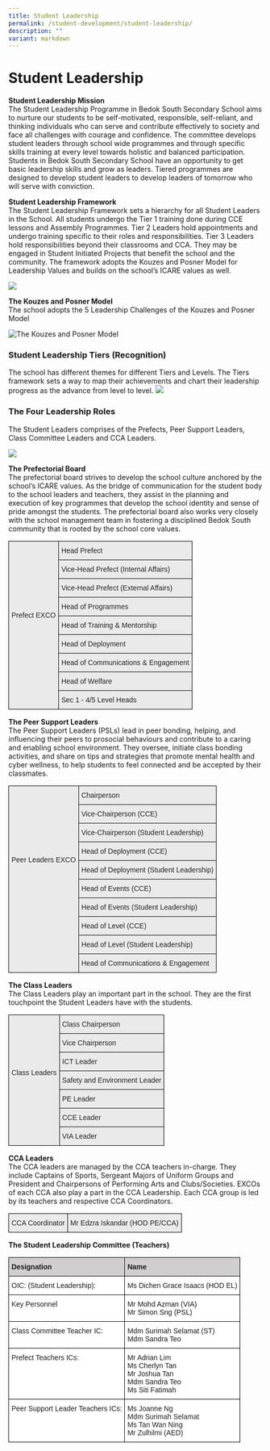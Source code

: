 ```yaml
---
title: Student Leadership
permalink: /student-development/student-leadership/
description: ""
variant: markdown
---
```

Student Leadership
==================

<b>Student Leadership Mission</b> <br>
The Student Leadership Programme in Bedok South Secondary School aims to nurture our students to be self-motivated, responsible, self-reliant, and thinking individuals who can serve and contribute effectively to society and face all challenges with courage and confidence. The committee develops student leaders through school wide programmes and through specific skills training at every level towards holistic and balanced participation. Students in Bedok South Secondary School have an opportunity to get basic leadership skills and grow as leaders. Tiered programmes are designed to develop student leaders to develop leaders of tomorrow who will serve with conviction.


<b>Student Leadership Framework</b> <br> 
The Student Leadership Framework sets a hierarchy for all Student Leaders in the School. All students undergo the Tier 1 training done during CCE lessons and Assembly Programmes. Tier 2 Leaders hold appointments and undergo training specific to their roles and responsibilities. Tier 3 Leaders hold responsibilities beyond their classrooms and CCA. They may be engaged in Student Initiated Projects that benefit the school and the community. The framework adopts the Kouzes and Posner Model for Leadership Values and builds on the school’s ICARE values as well.

![](/images/Bedok%20South%20Secondary%20School%20Student%20Framework.jpg)

<b>The Kouzes and Posner Model</b> <br>  The school adopts the 5 Leadership Challenges of the Kouzes and Posner Model

![The Kouzes and Posner Model](/images/Bedok%20South%20Secondary%20School%20Student%20Leadership%20K%20and%20P.jpg)


### Student Leadership Tiers (Recognition)

The school has different themes for different Tiers and Levels. The Tiers framework sets a way to map their achievements and chart their leadership progress as the advance from level to level.
![](/images/Student%20Development/Student%20Leadership/stdtleadership3.JPG)

### The Four Leadership Roles

The Student Leaders comprises of the Prefects, Peer Support Leaders, Class Committee Leaders and CCA Leaders.

![](/images/Student%20Development/Student%20Leadership/stdtleadership2.jpg)


<b>The Prefectorial Board</b> <br> 
The prefectorial board strives to develop the school culture anchored by the school’s ICARE values. As the bridge of communication for the student body to the school leaders and teachers, they assist in the planning and execution of key programmes that develop the school identity and sense of pride amongst the students. The prefectorial board also works very closely with the school management team in fostering a disciplined Bedok South community that is rooted by the school core values.

<style type="text/css">
.tg  {border-collapse:collapse;border-spacing:0;}
.tg td{border-color:black;border-style:solid;border-width:1px;font-family:Arial, sans-serif;font-size:14px;
  overflow:hidden;padding:10px 5px;word-break:normal;}
.tg th{border-color:black;border-style:solid;border-width:1px;font-family:Arial, sans-serif;font-size:14px;
  font-weight:normal;overflow:hidden;padding:10px 5px;word-break:normal;}
.tg .tg-y7qa{background-color:#EAEAEA;color:#222;text-align:left;vertical-align:top}
</style>
<table class="tg">
<thead>
  <tr>
    <td class="tg-y7qa" rowspan="9"><br><br><br><br><br><br><br><br>Prefect EXCO</td>
    <td class="tg-y7qa">Head Prefect</td>
  </tr>
  <tr>
    <td class="tg-y7qa">Vice-Head Prefect (Internal Affairs)</td>
  </tr>
  <tr>
    <td class="tg-y7qa">Vice-Head Prefect (External Affairs)</td>
  </tr>
  <tr>
    <td class="tg-y7qa">Head of Programmes</td>
  </tr>
  <tr>
    <td class="tg-y7qa">Head of Training &amp; Mentorship</td>
  </tr>
  <tr>
    <td class="tg-y7qa">Head of Deployment</td>
  </tr>
  <tr>
    <td class="tg-y7qa">Head of Communications &amp; Engagement</td>
  </tr>
  <tr>
    <td class="tg-y7qa">Head of Welfare</td>
  </tr>
  <tr>
    <td class="tg-y7qa">Sec 1 - 4/5 Level Heads</td>
  </tr>
</thead>
</table>


<b>The Peer Support Leaders</b> <br>
The Peer Support Leaders (PSLs) lead in peer bonding, helping, and influencing their peers to prosocial behaviours and contribute to a caring and enabling school environment. They oversee, initiate class bonding activities, and share on tips and strategies that promote mental health and cyber wellness, to help students to feel connected and be accepted by their classmates.

<style type="text/css">
.tg  {border-collapse:collapse;border-spacing:0;}
.tg td{border-color:black;border-style:solid;border-width:1px;font-family:Arial, sans-serif;font-size:14px;
  overflow:hidden;padding:10px 5px;word-break:normal;}
.tg th{border-color:black;border-style:solid;border-width:1px;font-family:Arial, sans-serif;font-size:14px;
  font-weight:normal;overflow:hidden;padding:10px 5px;word-break:normal;}
.tg .tg-y7qa{background-color:#EAEAEA;color:#222;text-align:left;vertical-align:top}
</style>
<table class="tg">
<thead>
  <tr>
    <td class="tg-y7qa" rowspan="10"><br><br><br><br><br><br><br><br>Peer Leaders EXCO</td>
    <td class="tg-y7qa">Chairperson</td>
  </tr>
  <tr>
    <td class="tg-y7qa">Vice-Chairperson (CCE)</td>
  </tr>
  <tr>
    <td class="tg-y7qa">Vice-Chairperson (Student Leadership)</td>
  </tr>
  <tr>
    <td class="tg-y7qa">Head of Deployment (CCE)</td>
  </tr>
  <tr>
    <td class="tg-y7qa">Head of Deployment (Student Leadership)</td>
  </tr>
  <tr>
    <td class="tg-y7qa">Head of Events (CCE)</td>
  </tr>
  <tr>
    <td class="tg-y7qa">Head of Events (Student Leadership)</td>
  </tr>
  <tr>
    <td class="tg-y7qa">Head of Level (CCE)</td>
  </tr>
  <tr>
    <td class="tg-y7qa">Head of Level (Student Leadership)</td>
  </tr>
  <tr>
    <td class="tg-y7qa">Head of Communications &amp; Engagement</td>
  </tr>
</thead>
</table>





<b>The Class Leaders</b> <br> 
The Class Leaders play an important part in the school. They are the first touchpoint the Student Leaders have with the students.

<style type="text/css">
.tg  {border-collapse:collapse;border-spacing:0;}
.tg td{border-color:black;border-style:solid;border-width:1px;font-family:Arial, sans-serif;font-size:14px;
  overflow:hidden;padding:10px 5px;word-break:normal;}
.tg th{border-color:black;border-style:solid;border-width:1px;font-family:Arial, sans-serif;font-size:14px;
  font-weight:normal;overflow:hidden;padding:10px 5px;word-break:normal;}
.tg .tg-y7qa{background-color:#EAEAEA;color:#222;text-align:left;vertical-align:top}
</style>
<table class="tg">
<thead>
  <tr>
    <td class="tg-y7qa" rowspan="7"><br><br><br><br><br><br>Class Leaders</td>
    <td class="tg-y7qa">Class Chairperson</td>
  </tr>
  <tr>
    <td class="tg-y7qa">Vice Chairperson</td>
  </tr>
  <tr>
    <td class="tg-y7qa">ICT Leader</td>
  </tr>
  <tr>
    <td class="tg-y7qa">Safety and Environment Leader</td>
  </tr>
  <tr>
    <td class="tg-y7qa">PE Leader</td>
  </tr>
  <tr>
    <td class="tg-y7qa">CCE Leader</td>
  </tr>
  <tr>
    <td class="tg-y7qa">VIA Leader</td>
  </tr>
</thead>
</table>



<b>CCA Leaders</b> <br> 
The CCA leaders are managed by the CCA teachers in-charge. They include Captains of Sports, Sergeant Majors of Uniform Groups and President and Chairpersons of Performing Arts and Clubs/Societies. EXCOs of each CCA also play a part in the CCA Leadership. Each CCA group is led by its teachers and respective CCA Coordinators.

<style type="text/css">
.tg  {border-collapse:collapse;border-spacing:0;}
.tg td{border-color:black;border-style:solid;border-width:1px;font-family:Arial, sans-serif;font-size:14px;
  overflow:hidden;padding:10px 5px;word-break:normal;}
.tg th{border-color:black;border-style:solid;border-width:1px;font-family:Arial, sans-serif;font-size:14px;
  font-weight:normal;overflow:hidden;padding:10px 5px;word-break:normal;}
.tg .tg-y7qa{background-color:#EAEAEA;color:#222;text-align:left;vertical-align:top}
</style>
<table class="tg">
<thead>
  <tr>
    <td class="tg-y7qa">CCA Coordinator</td>
    <td class="tg-y7qa">Mr Edzra Iskandar (HOD PE/CCA)</td>
  </tr>
</thead>
</table>



<b>The Student Leadership Committee (Teachers)</b>

<style type="text/css">
.tg  {border-collapse:collapse;border-spacing:0;}
.tg td{border-color:black;border-style:solid;border-width:1px;font-family:Arial, sans-serif;font-size:14px;
  overflow:hidden;padding:10px 5px;word-break:normal;}
.tg th{border-color:black;border-style:solid;border-width:1px;font-family:Arial, sans-serif;font-size:14px;
  font-weight:normal;overflow:hidden;padding:10px 5px;word-break:normal;}
.tg .tg-0043{background-color:#D0CECE;font-weight:bold;text-align:left;vertical-align:top}
.tg .tg-ktyi{background-color:#FFF;text-align:left;vertical-align:top}
</style>
<table class="tg">
<thead>
  <tr>
    <th class="tg-0043">Designation</th>
    <th class="tg-0043">Name</th>
  </tr>
</thead>
<tbody>
  <tr>
    <td class="tg-ktyi">OIC: (Student Leadership):</td>
    <td class="tg-ktyi">Ms Dichen Grace Isaacs (HOD EL)</td>
  </tr>
  <tr>
    <td class="tg-ktyi">Key Personnel</td>
    <td class="tg-ktyi">Mr Mohd Azman (VIA)<br>Mr Simon Sng (PSL)</td>
  </tr>
  <tr>
    <td class="tg-ktyi">Class Committee Teacher IC:</td>
    <td class="tg-ktyi">Mdm Surimah Selamat (ST)<br>Mdm Sandra Teo</td>
  </tr>
  <tr>
    <td class="tg-ktyi">Prefect Teachers ICs:</td>
    <td class="tg-ktyi">Mr Adrian Lim<br>Ms Cherlyn Tan<br>Mr Joshua Tan<br>Mdm Sandra Teo<br>Ms Siti Fatimah</td>
  </tr>
  <tr>
    <td class="tg-ktyi">Peer Support Leader Teachers ICs:</td>
    <td class="tg-ktyi">Ms Joanne Ng<br><span style="color:#222">Mdm Surimah Selamat</span><br><span style="color:#222">Ms Tan Wan Ning</span><br><span style="color:#222">Mr Zulhilmi (AED) </span></td>
  </tr>
</tbody>
</table>